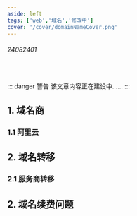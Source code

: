 ```yaml
---
aside: left
tags: ['web','域名','修改中']
cover: '/cover/domainNameCover.png'
---
```

 
###### 24082401
 
<br/>
 
::: danger <Badge type='warning'>警告</Badge>
该文章内容正在建设中......
:::
 
## 1. 域名商

### 1.1 阿里云

## 2. 域名转移

### 2.1 服务商转移


## 2. 域名续费问题